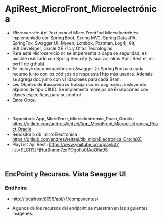 # ApiRest_MicroFront_Microelectrónica

* Microservicio Api Rest para el Micro FrontEnd Microelectrónica implementado con Spring Boot, Spring MVC, Spring Data JPA, SpringFox, Swagger UI, Maven, Lombok, Postman, Log4j, Git, SQLDeveloper, Oracle XE 21c y Otras Tecnologías.
* Para este Microservicio no se implementa la capa de seguridad, es posible realizarlo con Spring Security (visualizar otras Api's Rest en mi perfíl de github).
* Se incluye documentación con Swagger 2 / Spring Fox para cada recurso junto con los códigos de respuesta Http más usados. Además se agrega doc junto con validaciones para cada Bean.
* Los Objetos de Búsqueda se trabajan como paginados, incluyendo algunos de tipo CRUD. Se implementa manejos de Excepciones con clases específicas para su control.
* Entre Otros.

</br>

* Repositorio App_MicroFront_Microelectronica_React_Oracle : https://github.com/andresWeitzel/App_MicroFront_Microelectronica_React_Oracle
* Repositorio db_microElectronica : https://github.com/andresWeitzel/db_microElectronica_OracleXE
* PlayList Api Rest : https://www.youtube.com/playlist?list=PLCl11UFjHurDnmm7zqPOgpPu0fAuOHa9S



</br>

## EndPoint y Recursos. Vista Swagger UI

### EndPoint
* http://localhost:8096/api/v1/componentes/

* Algunos de los recursos del endpoint se muestran en las siguientes imágenes.

</br>
